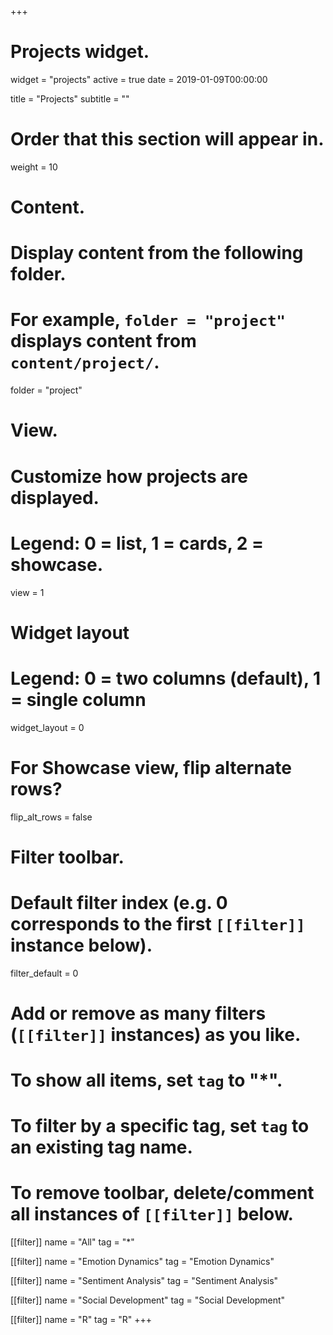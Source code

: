 +++
# Projects widget.
widget = "projects"
active = true
date = 2019-01-09T00:00:00

title = "Projects"
subtitle = ""

# Order that this section will appear in.
weight = 10

# Content.
# Display content from the following folder.
# For example, `folder = "project"` displays content from `content/project/`.
folder = "project"

# View.
# Customize how projects are displayed.
# Legend: 0 = list, 1 = cards, 2 = showcase.
view = 1

# Widget layout
# Legend: 0 = two columns (default), 1 = single column
widget_layout = 0

# For Showcase view, flip alternate rows?
flip_alt_rows = false

# Filter toolbar.

# Default filter index (e.g. 0 corresponds to the first `[[filter]]` instance below).
filter_default = 0

# Add or remove as many filters (`[[filter]]` instances) as you like.
# To show all items, set `tag` to "*".
# To filter by a specific tag, set `tag` to an existing tag name.
# To remove toolbar, delete/comment all instances of `[[filter]]` below.
[[filter]]
  name = "All"
  tag = "*"

[[filter]]
  name = "Emotion Dynamics"
  tag = "Emotion Dynamics"

[[filter]]
  name = "Sentiment Analysis"
  tag = "Sentiment Analysis"

[[filter]]
  name = "Social Development"
  tag = "Social Development"
  
[[filter]]
  name = "R"
  tag = "R"
+++

